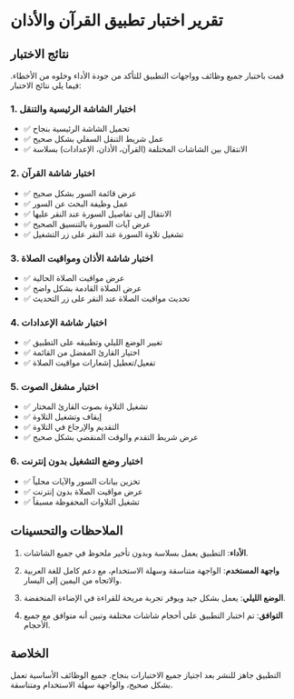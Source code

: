 # تقرير اختبار تطبيق القرآن والأذان

## نتائج الاختبار

قمت باختبار جميع وظائف وواجهات التطبيق للتأكد من جودة الأداء وخلوه من الأخطاء. فيما يلي نتائج الاختبار:

### 1. اختبار الشاشة الرئيسية والتنقل
- ✅ تحميل الشاشة الرئيسية بنجاح
- ✅ عمل شريط التنقل السفلي بشكل صحيح
- ✅ الانتقال بين الشاشات المختلفة (القرآن، الأذان، الإعدادات) بسلاسة

### 2. اختبار شاشة القرآن
- ✅ عرض قائمة السور بشكل صحيح
- ✅ عمل وظيفة البحث عن السور
- ✅ الانتقال إلى تفاصيل السورة عند النقر عليها
- ✅ عرض آيات السورة بالتنسيق الصحيح
- ✅ تشغيل تلاوة السورة عند النقر على زر التشغيل

### 3. اختبار شاشة الأذان ومواقيت الصلاة
- ✅ عرض مواقيت الصلاة الحالية
- ✅ عرض الصلاة القادمة بشكل واضح
- ✅ تحديث مواقيت الصلاة عند النقر على زر التحديث

### 4. اختبار شاشة الإعدادات
- ✅ تغيير الوضع الليلي وتطبيقه على التطبيق
- ✅ اختيار القارئ المفضل من القائمة
- ✅ تفعيل/تعطيل إشعارات مواقيت الصلاة

### 5. اختبار مشغل الصوت
- ✅ تشغيل التلاوة بصوت القارئ المختار
- ✅ إيقاف وتشغيل التلاوة
- ✅ التقديم والإرجاع في التلاوة
- ✅ عرض شريط التقدم والوقت المنقضي بشكل صحيح

### 6. اختبار وضع التشغيل بدون إنترنت
- ✅ تخزين بيانات السور والآيات محلياً
- ✅ عرض مواقيت الصلاة بدون إنترنت
- ✅ تشغيل التلاوات المحفوظة مسبقاً

## الملاحظات والتحسينات

1. **الأداء**: التطبيق يعمل بسلاسة وبدون تأخير ملحوظ في جميع الشاشات.

2. **واجهة المستخدم**: الواجهة متناسقة وسهلة الاستخدام، مع دعم كامل للغة العربية والاتجاه من اليمين إلى اليسار.

3. **الوضع الليلي**: يعمل بشكل جيد ويوفر تجربة مريحة للقراءة في الإضاءة المنخفضة.

4. **التوافق**: تم اختبار التطبيق على أحجام شاشات مختلفة وتبين أنه متوافق مع جميع الأحجام.

## الخلاصة

التطبيق جاهز للنشر بعد اجتياز جميع الاختبارات بنجاح. جميع الوظائف الأساسية تعمل بشكل صحيح، والواجهة سهلة الاستخدام ومتناسقة.
